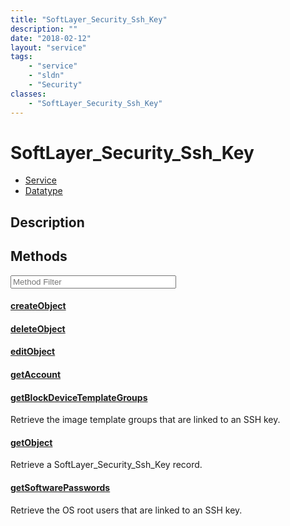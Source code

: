 ```yaml
---
title: "SoftLayer_Security_Ssh_Key"
description: ""
date: "2018-02-12"
layout: "service"
tags:
    - "service"
    - "sldn"
    - "Security"
classes:
    - "SoftLayer_Security_Ssh_Key"
---
```

# SoftLayer_Security_Ssh_Key
<div id='service-datatype'>
    <ul id='sldn-reference-tabs'>
    <li id='service'> <a href='/reference/services/SoftLayer_Security_Ssh_Key' >Service</a></li>    <li id='datatype'> <a href='/reference/datatypes/SoftLayer_Security_Ssh_Key' >Datatype</a></li>
    </ul>
</div>

## Description




        
<div id="properties" class="content service-content">

## Methods

<div class="view-filters">
    <div class="clearfix">
        <div class="search-input-box">
            <input placeholder="Method Filter" onkeyup="titleSearch(inputId='edit-combine', divId='method-div', elementClass='method-row')" 
                type="text" id="edit-combine" value="" size="30" maxlength="128" class="form-text">
        </div>
    </div>
</div>

<div id="method-div">

<div class="method-row">

#### [createObject](/reference/services/SoftLayer_Security_Ssh_Key/createObject)

</div>

<div class="method-row">

#### [deleteObject](/reference/services/SoftLayer_Security_Ssh_Key/deleteObject)

</div>

<div class="method-row">

#### [editObject](/reference/services/SoftLayer_Security_Ssh_Key/editObject)

</div>

<div class="method-row">

#### [getAccount](/reference/services/SoftLayer_Security_Ssh_Key/getAccount)

</div>

<div class="method-row">

#### [getBlockDeviceTemplateGroups](/reference/services/SoftLayer_Security_Ssh_Key/getBlockDeviceTemplateGroups)
Retrieve the image template groups that are linked to an SSH key.
</div>

<div class="method-row">

#### [getObject](/reference/services/SoftLayer_Security_Ssh_Key/getObject)
Retrieve a SoftLayer_Security_Ssh_Key record.
</div>

<div class="method-row">

#### [getSoftwarePasswords](/reference/services/SoftLayer_Security_Ssh_Key/getSoftwarePasswords)
Retrieve the OS root users that are linked to an SSH key.
</div>
</div>

</div>

